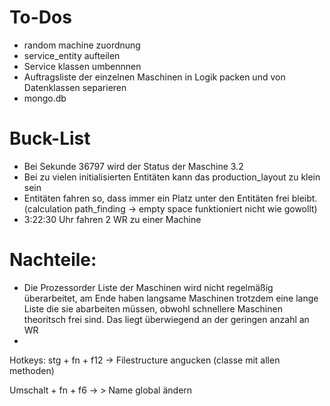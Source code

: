 # To-Dos

- random machine zuordnung
- service_entity aufteilen
- Service klassen umbennnen
- Auftragsliste der einzelnen Maschinen in Logik packen und von Datenklassen separieren
- mongo.db

# Buck-List

- Bei Sekunde 36797 wird der Status der Maschine 3.2 
- Bei zu vielen initialisierten Entitäten kann das production_layout zu klein sein
- Entitäten fahren so, dass immer ein Platz unter den Entitäten frei bleibt. (calculation path_finding -> empty space funktioniert nicht wie gowollt)
- 3:22:30 Uhr fahren 2 WR zu einer Machine

# Nachteile:
- Die Prozessorder Liste der Maschinen wird nicht regelmäßig überarbeitet, 
am Ende haben langsame Maschinen trotzdem eine lange Liste die sie abarbeiten müssen, obwohl schnellere Maschinen theoritsch frei sind. 
Das liegt überwiegend an der geringen anzahl an WR
- 


Hotkeys:
stg + fn + f12 -> Filestructure angucken (classe mit allen methoden)

Umschalt + fn + f6 -> > Name global ändern